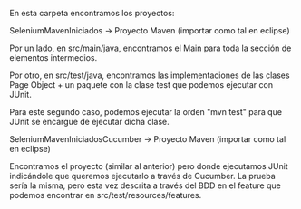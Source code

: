 En esta carpeta encontramos los proyectos:

SeleniumMavenIniciados -> Proyecto Maven (importar como tal en eclipse)

Por un lado, en src/main/java, encontramos el Main para toda la sección
de elementos intermedios.

Por otro, en src/test/java, encontramos las implementaciones
de las clases Page Object + un paquete con la clase test que podemos
ejecutar con JUnit.

Para este segundo caso, podemos ejecutar la orden "mvn test" para que
JUnit se encargue de ejecutar dicha clase.



SeleniumMavenIniciadosCucumber -> Proyecto Maven (importar como tal en eclipse)

Encontramos el proyecto (similar al anterior) pero donde ejecutamos JUnit
indicándole que queremos ejecutarlo a través de Cucumber.
La prueba sería la misma, pero esta vez descrita a través del BDD en el feature
que podemos encontrar en src/test/resources/features.


